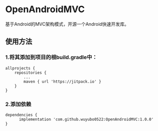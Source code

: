 # OpenAndroidMVC
基于Android的MVC架构模式，开源一个Android快速开发库。

## 使用方法
### 1.将其添加到项目的根build.gradle中：
```
allprojects {
	repositories {
		...
		maven { url 'https://jitpack.io' }
	}
}
```
### 2.添加依赖
```
dependencies {
	  implementation 'com.github.wuyubo0522:OpenAndroidMVC:1.0.0'
}
```
